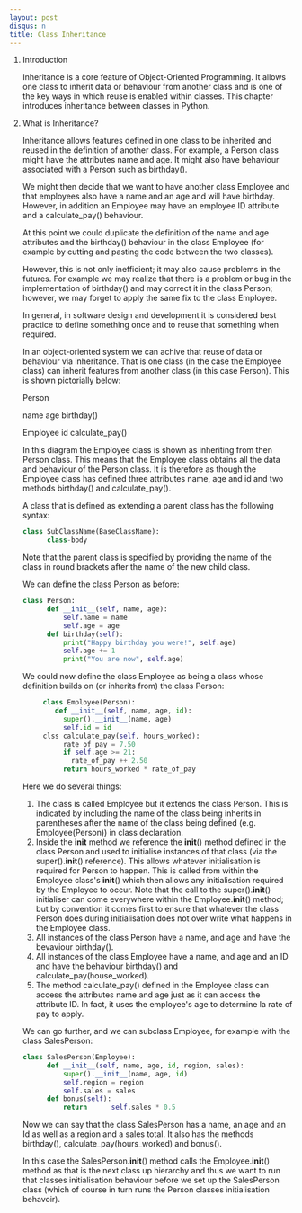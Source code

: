 ```yaml
---
layout: post
disqus: n
title: Class Inheritance
---
```


1. Introduction

   Inheritance is a core feature of Object-Oriented Programming. It allows one class to inherit data or behaviour from another class and is one of the key ways in which reuse is enabled within classes. This chapter introduces inheritance between classes in Python.

2. What is Inheritance?

   Inheritance allows features defined in one class to be inherited and reused in the definition of another class. For example, a Person class might have the attributes name and age. It might also have behaviour associated with a Person such as birthday().

   We might then decide that we want to have another class Employee
   and that employees also have a name and an age and will have birthday. However, in addition an Employee may have an employee
   ID attribute and a calculate_pay() behaviour.

   At this point we could duplicate the definition of the name and age attributes and the birthday() behaviour in the class Employee
   (for example by cutting and pasting the code between the two classes).

   However, this is not only inefficient; it may also cause problems in the futures. For example we may realize that there is a problem or bug in the implementation of birthday() and may correct it in the class Person; however, we may forget to apply the same fix to the class Employee.

   In general, in software design and development it is considered best practice to define something once and to reuse that something
   when required.

   In an object-oriented system we can achive that reuse of data or
   behaviour via inheritance. That is one class (in the case the Employee class) can inherit features from another class (in this case Person). This is shown pictorially below:

   Person

   name
   age
   birthday()


   Employee
   id
   calculate_pay()

   In this diagram the Employee class is shown as inheriting from then Person class. This means that the Employee class obtains all the data and behaviour of the Person class. It is therefore as though the Employee class has defined three attributes name, age and id and two methods birthday() and calculate_pay().

   A class that is defined as extending a parent class has the
   following syntax:

   ```python
   class SubClassName(BaseClassName):
         class-body
   ```

   Note that the parent class is specified by providing the name of the class in round brackets after the name of the new child class.

   We can define the class Person as before:

   ```python
   class Person:
         def __init__(self, name, age):
             self.name = name
             self.age = age
         def birthday(self):
             print("Happy birthday you were!", self.age)
             self.age += 1
             print("You are now", self.age)             
   ```

   We could now define the class Employee as being a class whose
   definition builds on (or inherits from) the class Person:

   ```python
        class Employee(Person):
           def __init__(self, name, age, id):
             super().__init__(name, age)
             self.id = id
        clss calculate_pay(self, hours_worked):
             rate_of_pay = 7.50
             if self.age >= 21:
               rate_of_pay ++ 2.50
             return hours_worked * rate_of_pay            
   ```

   Here we do several things:

   1. The class is called Employee but it extends the class Person.
   This is indicated by including the name of the class being inherits
   in parentheses after the name of the class being defined (e.g. Employee(Person)) in class declaration.
   2. Inside the __init__ method we reference the __init__() method defined in the class Person and used to initialise instances of that class (via the super().__init__() reference). This allows whatever initialisation is required for Person to happen. This is called from within the Employee class's __init__() which then allows any initialisation required by the Employee to occur. Note
   that the call to the super().__init__() initialiser can come everywhere within the Employee.__init__() method; but by convention it comes first to ensure that whatever the class Person does during initialisation does not over write what happens in the Employee class.
   3. All instances of the class Person have a name, and age and have the bevaviour birthday().
   4. All instances of the class Employee have a name, and age and an ID and have the behaviour birthday() and calculate_pay(house_worked).
   5. The method calculate_pay() defined in the Employee class can access the attributes name and age just as it can access the attribute ID. In fact, it uses the employee's age to determine la rate of pay to apply.

   We can go further, and we can subclass Employee, for example with the class SalesPerson:

   ```python
   class SalesPerson(Employee):
         def __init__(self, name, age, id, region, sales):
             super().__init__(name, age, id)
             self.region = region
             self.sales = sales
         def bonus(self):
             return      self.sales * 0.5
   ```

   Now we can say that the class SalesPerson has a name, an age and an Id as well as a region and a sales total. It also has the methods birthday(), calculate_pay(hours_worked) and bonus().

   In this case the SalesPerson.__init__() method calls the Employee.__init__() method as that is the next class up hierarchy and thus we want to run that classes initialisation behaviour before we set up the SalesPerson class (which of course in turn runs the Person classes initialisation behavoir).
